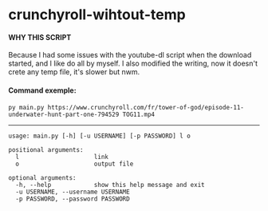 # crunchyroll-wihtout-temp
#### WHY THIS SCRIPT
Because I had some issues with the youtube-dl script when the download started, and I like do all by myself.
I also modified the writing, now it doesn't crete any temp file, it's slower but nwm.

#### Command exemple:
`py main.py https://www.crunchyroll.com/fr/tower-of-god/episode-11-underwater-hunt-part-one-794529 TOG11.mp4`
___
```
usage: main.py [-h] [-u USERNAME] [-p PASSWORD] l o

positional arguments:
  l                     link
  o                     output file

optional arguments:
  -h, --help            show this help message and exit
  -u USERNAME, --username USERNAME
  -p PASSWORD, --password PASSWORD
```
